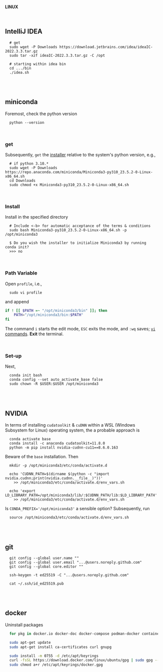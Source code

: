<br>

**LINUX**


<br>

## IntelliJ IDEA

```shell
  # get
  sudo wget -P Downloads https://download.jetbrains.com/idea/ideaIC-2022.3.3.tar.gz
  sudo tar -xzf ideaIC-2022.3.3.tar.gz -C /opt 

  # starting within idea bin
  cd .../bin
  ./idea.sh
```

<br>
<br>

## miniconda

Foremost, check the python version

```shell
  python --version
```


<br>


### get

Subsequently, `get` the [installer](https://docs.conda.io/en/latest/miniconda.html#linux-installers) relative to the system's python version, e.g.,

```shell
  # if python 3.10.*
  sudo wget -P Downloads https://repo.anaconda.com/miniconda/Miniconda3-py310_23.5.2-0-Linux-x86_64.sh
  cd Downloads
  sudo chmod +x Miniconda3-py310_23.5.2-0-Linux-x86_64.sh
```


<br>


### Install

Install in the specified directory

```shell
  # Include <-b> for automatic acceptance of the terms & conditions
  sudo bash Miniconda3-py310_23.5.2-0-Linux-x86_64.sh -p /opt/miniconda3

  $ Do you wish the installer to initialize Miniconda3 by running conda init?
  >>> no
```


<br>


### Path Variable

Open `profile`, i.e.,

```shell
  sudo vi profile
```

and append

```bash
if ! [[ $PATH =~ "/opt/miniconda3/bin" ]]; then
	PATH="/opt/miniconda3/bin:$PATH"
fi
```

The command `i` starts the edit mode, `ESC` exits the mode, and `:wq` saves; [`vi` commands](https://www.cs.colostate.edu/helpdocs/vi.html).  **Exit** the terminal.


<br>


### Set-up

Next,

```shell
  conda init bash
  conda config --set auto_activate_base false
  sudo chown -R $USER:$USER /opt/miniconda3

```

<br>
<br>

## NVIDIA

In terms of installing  `cudatoolkit` & `cuDNN` within a WSL (Windows Subsystem for Linux) operating system, the a probable approach is

```shell
  conda activate base
  conda install -c anaconda cudatoolkit=11.8.0
  python -m pip install nvidia-cudnn-cu11==8.6.0.163 
```

Beware of the `base` installation.  Then

```shell
  mkdir -p /opt/miniconda3/etc/conda/activate.d

  echo 'CUDNN_PATH=$(dirname $(python -c "import nvidia.cudnn;print(nvidia.cudnn.__file__)"))' 
    >> /opt/miniconda3/etc/conda/activate.d/env_vars.sh

  echo 'export LD_LIBRARY_PATH=/opt/miniconda3/lib/:$CUDNN_PATH/lib:$LD_LIBRARY_PATH' 
    >> /opt/miniconda3/etc/conda/activate.d/env_vars.sh
```

Is `CONDA_PREFIX='/opt/miniconda3'` a sensible option?  Subsequently, run

```shell
  source /opt/miniconda3/etc/conda/activate.d/env_vars.sh
```

<br>
<br>

## git

```shell
  git config --global user.name ""
  git config --global user.email "...@users.noreply.github.com"
  git config --global core.editor ""

  ssh-keygen -t ed25519 -C "...@users.noreply.github.com"

  cat ~/.ssh/id_ed25519.pub
```

<br>
<br>

## docker

Uninstall packages

```bash
  for pkg in docker.io docker-doc docker-compose podman-docker containerd runc; do sudo apt-get remove $pkg; done
```

```bash
  sudo apt-get update
  sudo apt-get install ca-certificates curl gnupg
```

```bash
  sudo install -m 0755 -d /etc/apt/keyrings
  curl -fsSL https://download.docker.com/linux/ubuntu/gpg | sudo gpg --dearmor -o /etc/apt/keyrings/docker.gpg
  sudo chmod a+r /etc/apt/keyrings/docker.gpg
```


<br> 
<br>

<br> 
<br>

<br> 
<br>

<br> 
<br>

